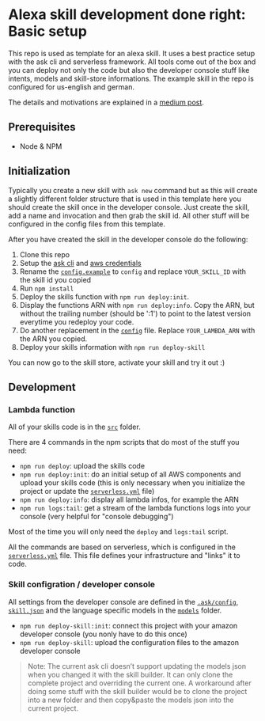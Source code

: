 # Alexa skill development done right: Basic setup

This repo is used as template for an alexa skill. It uses a best practice setup with the ask cli and serverless 
framework. All tools come out of the box and you can deploy not only the code but also the developer console stuff like
intents, models and skill-store informations. The example skill in the repo is configured for us-english and german.

The details and motivations are explained in a 
[medium post](https://medium.com/@feedm3/alexa-skill-development-done-right-basic-setup-4448d65e46ba).

## Prerequisites

- Node & NPM

## Initialization

Typically you create a new skill with `ask new` command but as this will create a slightly different folder structure
that is used in this template here you should create the skill once in the developer console. Just create the skill, 
add a name and invocation and then grab the skill id. All other stuff will be configured in the config files from this 
template.

After you have created the skill in the developer console do the following:

1. Clone this repo
2. Setup the [ask cli](https://developer.amazon.com/de/docs/smapi/quick-start-alexa-skills-kit-command-line-interface.html) 
and [aws credentials](https://serverless.com/framework/docs/providers/aws/guide/credentials/)
3. Rename the [`config.example`](./.ask/config.example) to `config` and replace `YOUR_SKILL_ID` with the skill id you copied
4. Run `npm install`
5. Deploy the skills function with `npm run deploy:init`. 
6. Display the functions ARN with `npm run deploy:info`. Copy the ARN, but without the trailing number (should be ':1') 
to point to the latest version everytime you redeploy your code.
7. Do another replacement in the [`config`](./.ask/config) file. Replace `YOUR_LAMBDA_ARN` with the ARN you copied.
8. Deploy your skills information with `npm run deploy-skill`

You can now go to the skill store, activate your skill and try it out :)

## Development

### Lambda function

All of your skills code is in the [`src`](src) folder. 

There are 4 commands in the npm scripts that do most of the stuff you need:

- `npm run deploy`: upload the skills code
- `npm run deploy:init`: do an initial setup of all AWS components and upload your skills code (this is only necessary 
when you initialize the project or update the [`serverless.yml`](serverless.yml) file)
- `npm run deploy:info`: display all lambda infos, for example the ARN
- `npm run logs:tail`: get a stream of the lambda functions logs into your console (very helpful for "console debugging")

Most of the time you will only need the `deploy` and `logs:tail` script.

All the commands are based on serverless, which is configured in the [`serverless.yml`](serverless.yml) file. This file 
defines your infrastructure and "links" it to code.

### Skill configration / developer console

All settings from the developer console are defined in the [`.ask/config`](.ask/config), [`skill.json`](skill.json) and 
the language specific models in the [`models`](models) folder.

- `npm run deploy-skill:init`: connect this project with your amazon developer console (you nonly have to do this once)
- `npm run deploy-skill`: upload the configuration files to the amazon developer console

> Note: The current ask cli doesn’t support updating the models json when you changed it with the skill builder. It 
can only clone the complete project and overriding the current one. A workaround after doing some stuff with the skill
 builder would be to clone the project into a new folder and then copy&paste the models json into the current project.
